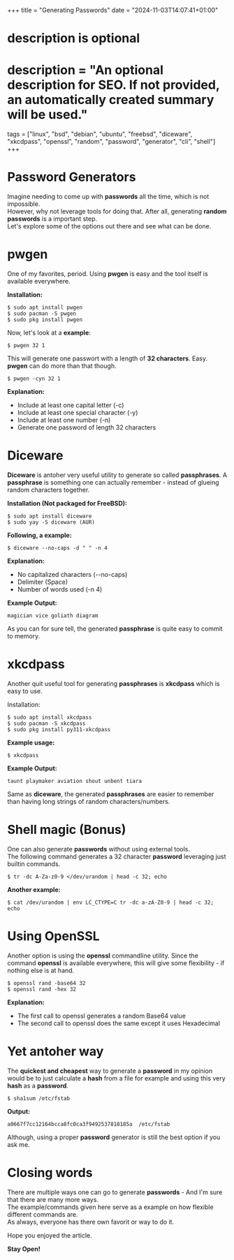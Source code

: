 +++
title = "Generating Passwords"
date = "2024-11-03T14:07:41+01:00"

#
# description is optional
#
# description = "An optional description for SEO. If not provided, an automatically created summary will be used."

tags = ["linux", "bsd", "debian", "ubuntu", "freebsd", "diceware", "xkcdpass", "openssl", "random", "password", "generator", "cli", "shell"]
+++

# Password Generators
Imagine needing to come up with **passwords** all the time, which is not impossible.   
However, why not leverage tools for doing that. After all, generating **random passwords** is a important step.    
Let's explore some of the options out there and see what can be done.

# pwgen
One of my favorites, period. Using **pwgen** is easy and the tool itself is available everywhere.   

**Installation:**
```shell
$ sudo apt install pwgen
$ sudo pacman -S pwgen
$ sudo pkg install pwgen
```

Now, let's look at a **example**:
```shell
$ pwgen 32 1
```
This will generate one passwort with a length of **32 characters**. Easy.   
**pwgen** can do more than that though.
```shell
$ pwgen -cyn 32 1
```
**Explanation:**
- Include at least one capital letter (-c)
- Include at least one special character (-y)
- Include at least one number (-n)
- Generate one password of length 32 characters

# Diceware
**Diceware** is antoher very useful utility to generate so called **passphrases**. A **passphrase** is something one can actually remember - instead of glueing random characters together.

**Installation (Not packaged for FreeBSD):**
```shell
$ sudo apt install diceware
$ sudo yay -S diceware (AUR)
```
**Following, a example:**
```shell
$ diceware --no-caps -d " " -n 4
```
**Explanation:**
- No capitalized characters (--no-caps)
- Delimiter (Space)
- Number of words used (-n 4)

**Example Output:**
```shell
magician vice goliath diagram
```
As you can for sure tell, the generated **passphrase** is quite easy to commit to memory.

# xkcdpass
Another quit useful tool for generating **passphrases** is **xkcdpass** which is easy to use.

Installation:
```shell
$ sudo apt install xkcdpass
$ sudo pacman -S xkcdpass
$ sudo pkg install py311-xkcdpass
```
**Example usage:**
```shell
$ xkcdpass
```

**Example Output:**
```shell
taunt playmaker aviation shout unbent tiara
```

Same as **diceware**, the generated **passphrases** are easier to remember than having long strings of random characters/numbers.

# Shell magic (Bonus)
One can also generate **passwords** without using external tools.   
The following command generates a 32 character **password** leveraging just builtin commands.
```shell
$ tr -dc A-Za-z0-9 </dev/urandom | head -c 32; echo
```

**Another example:**
```shell
$ cat /dev/urandom | env LC_CTYPE=C tr -dc a-zA-Z0-9 | head -c 32; echo
```

# Using OpenSSL
Another option is using the **openssl** commandline utility. Since the command **openssl** is available everywhere, this will give some flexibility - if nothing else is at hand.

```shell
$ openssl rand -base64 32
$ openssl rand -hex 32
```
**Explanation:**
- The first call to openssl generates a random Base64 value
- The second call to openssl does the same except it uses Hexadecimal

# Yet antoher way
The **quickest and cheapest** way to generate a **password** in my opinion would be to just calculate a **hash** from a file for example and using this very **hash** as a **password**.

```shell
$ sha1sum /etc/fstab
```

**Output:**
```shell
a0667f7cc12164bcca8fc0ca3f9492537818185a  /etc/fstab
```

Although, using a proper **password** generator is still the best option if you ask me.

# Closing words
There are multiple ways one can go to generate **passwords** - And I'm sure that there are many more ways.   
The example/commands given here serve as a example on how flexible different commands are.   
As always, everyone has there own favorit or way to do it.

Hope you enjoyed the article.

**Stay Open!**